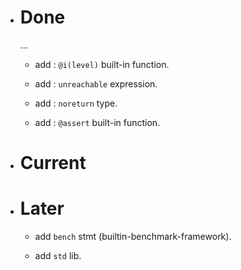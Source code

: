 - # Done

    ...

    - add : `@i(level)` built-in function.

    - add : `unreachable` expression.

    - add : `noreturn` type.

    - add : `@assert` built-in function.

- # Current

- # Later

    - add `bench` stmt (builtin-benchmark-framework).

    - add `std` lib.